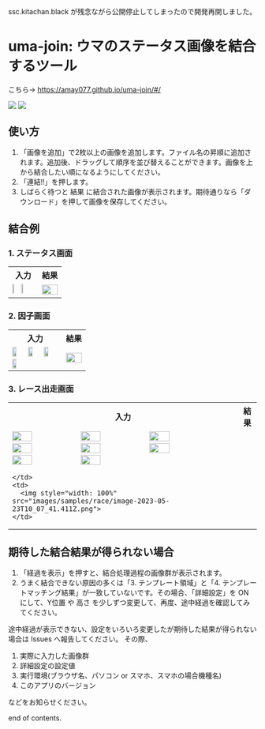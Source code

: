 ssc.kitachan.black が残念ながら公開停止してしまったので開発再開しました。

# uma-join: ウマのステータス画像を結合するツール

こちら→ https://amay077.github.io/uma-join/#/

<div style="display: flex; flex-direction: row; gap: 4px; flex-wrap: wrap;">
  <img src="images/screen1.png">
  <img src="images/screen2.png">
</div>

## 使い方

1. 「画像を追加」で2枚以上の画像を追加します。ファイル名の昇順に追加されます。追加後、ドラッグして順序を並び替えることができます。画像を上から結合したい順になるようにしてください。
2. 「連結!!」を押します。
3. しばらく待つと 結果 に結合された画像が表示されます。期待通りなら「ダウンロード」を押して画像を保存してください。

## 結合例

### 1. ステータス画面

<table>
  <tr><th>入力</th><th>結果</th></tr>
  <tr>
    <td>
        <img style="width: 30%" src="images/samples/status/Screenshot_20230517-194051.png"/>
        <img style="width: 30%" src="images/samples/status/Screenshot_20230517-194056.png"/>
    </td>
    <td>
      <img style="width: 100%" src="images/samples/status/image-2023-05-23T09_43_09.392Z.png">
    </td>
  </tr>
</table>

### 2. 因子画面

<table>
  <tr><th>入力</th><th>結果</th></tr>
  <tr>
    <td>
        <img style="width: 30%" src="images/samples/skill/Screenshot_20230518-191627.png"/>
        <img style="width: 30%" src="images/samples/skill/Screenshot_20230518-191633.png"/>
        <img style="width: 30%" src="images/samples/skill/Screenshot_20230518-191642.png"/>
        <img style="width: 30%" src="images/samples/skill/Screenshot_20230518-191648.png"/>
    </td>
    <td>
      <img style="width: 100%" src="images/samples/skill/image-2023-05-23T10_02_04.205Z.png">
    </td>
  </tr>
</table>

### 3. レース出走画面

<table>
  <tr><th>入力</th><th>結果</th></tr>
  <tr>
    <td>
        <img style="width: 30%" src="images/samples/race/Screenshot_20230523-125828.png"/>
        <img style="width: 30%" src="images/samples/race/Screenshot_20230523-125836.png"/>
        <img style="width: 30%" src="images/samples/race/Screenshot_20230523-125843.png"/>
        <img style="width: 30%" src="images/samples/race/Screenshot_20230523-125849.png"/>
        <img style="width: 30%" src="images/samples/race/Screenshot_20230523-125856.png"/>
        <img style="width: 30%" src="images/samples/race/Screenshot_20230523-125903.png"/>
        <img style="width: 30%" src="images/samples/race/Screenshot_20230523-125911.png"/>
        <img style="width: 30%" src="images/samples/race/Screenshot_20230523-125918.png"/>

    </td>
    <td>
      <img style="width: 100%" src="images/samples/race/image-2023-05-23T10_07_41.411Z.png">
    </td>
  </tr>
</table>

## 期待した結合結果が得られない場合

1. 「経過を表示」を押すと、結合処理過程の画像群が表示されます。
2. うまく結合できない原因の多くは「3. テンプレート領域」と「4. テンプレートマッチング結果」が一致していないです。その場合、「詳細設定」を ON にして、Y位置 や 高さ を少しずつ変更して、再度、途中経過を確認してみてください。

途中経過が表示できない、設定をいろいろ変更したが期待した結果が得られない場合は Issues へ報告してください。
その際、

1. 実際に入力した画像群
2. 詳細設定の設定値
3. 実行環境(ブラウザ名、パソコン or スマホ、スマホの場合機種名)
4. このアプリのバージョン

などをお知らせください。

end of contents.